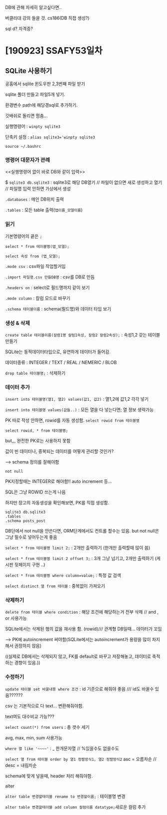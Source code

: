 DB에 관해 자세히 알고싶다면..

버클리대 강의 들을 것. cs186(DB 직접 생성?)



sql d? 자격증?

# [190923] SSAFY53일차



## SQLite 사용하기

공홈에서 sqlite 윈도우판 2,3번째 파일 받기

sqlite 폴더 만들고 파일5개 넣기.

환경변수 path에 해당경sql로 추가하기.



깃배쉬로 돌리면 멈춤...

실행명령어 : `winpty sqlite3` 

단축키 설정 : `alias sqlite3='winpty sqlite3`

`source ~/.bashrc`



### 명령어 대문자가 관례



<<실행명령어 없이 바로 DB와 같이 입력>>

$ `sqlite3 db.sqlite3`  : sqlite3로 해당 DB열기 // 파일이 없으면 새로 생성하고 열기 // 파일명 입력 안하면 가상에서 생성

`.databases` : 메인 DB위치 출력

`.tables` : 모든 table 출력(`앱이름_모델이름`)



### 읽기

기본명령어의 끝은 `;`

`select * from 테이블명(앱_모델);`

`select 속성 from (앱_모델);`

`.mode csv` : csv파일 작업할거임

`.import 파일명.csv 만들DB명` :  csv를 DB로 만듬



`.headers on` : select로 필드명까지 같이 보기

`.mode column` : 칼럼 모드로 바꾸기

`.schema 테이블이름` : schema(필드명)와 데이터 타입 보기



### 생성 & 삭제

`create table 테이블이름(칼럼1명 칼럼1속성, 칼럼2 칼럼2속성);` : 속성1,2 갖는 테이블 만들기

SQLite는 동적데이터타입으로, 유연하게 데이터가 들어감.

데이터종류 :  INTEGER / TEXT / REAL / NEMERIC / BLOB



`drop table 테이블명;` : 삭제하기



### 데이터 추가

`insert into 테이블명(열1, 열2) values(값1, 값2)` : 열1,2에 값1,2 각각 넣기

`insert into 테이블명 values(값들..)` : 모든 열을 다 넣는다면; 열 정보 생략가능



PK 따로 작성 안하면, rowid를 자동 생성함. `select rowid from 테이블명`

`select rowid, * from 테이블명;`

but,,, 완전한 PK로는 사용하지 못함



값이 빈 데이터나, 중복되는 데이터를 어떻게 관리할 것인가?

  --> schema 정의를 잘해야함

 `not null`

PK지정할때는 INTEGER로 해야함!!  auto increment 등...

SQL은 그냥 ROWID 쓰는게 나음



하지만 장고의 자동생성을 확인해보면, PK를 직접 생성함.

```
sqlite3 db.sqlite3
.tables
.schema posts_post
```

DB단에서 not null을 안쓴다면, ORM단계에서도 컨트롤 할수는 있음. but  not null은 그냥 필수로 넣어두는게 좋음





`select * from 테이블명 limit 2;` : 2개만 출력하기  (한개만 출력할때 많이 씀)

`select * from 테이블명 limit 2 offset 3;` : 3개 그냥 넘기고, 2개만 출력하기  (게시판 뒷페이지 구현 ..)



`select * from 테이블명 where column=value;` : 특정 값 검색



`select distinct 열 from 테이블` : 중복없이 가져오기



### 삭제하기

`delete from 테이블 where condition` : 해당 조건에 해당하는거 전부 삭제 // and , or 사용가능



SQLite에서는 삭제된 행의 값을 재사용 함. (rowid)///  관계형 DB일때... 데이터가 꼬임

--> PK에 autoincrement 써야함(SQLite에서는 autoincrement가 용량을 많이 차지해서 권장하지 않음)



((실제로 DB에서는 삭제되지 않고, FK를 default로 바꾸고 저장해놓고, 데이터로 축적하는 경향이 있음.))



### 수정하기

`update 테이블 set 바꿀내용 where 조건` : id 기준으로 해줘야 좋음 ///  id도 바꿀수 있음??????







csv 는 기본적으로 다 text... 변환해줘야함.

text여도 대수비교 가능???



`select count(*) from users` : 총 갯수 세기

avg, max, min, sum 사용가능





`where 열 like '~~~~'` :   _ 한개문자열  //  %있을수도 없을수도





`select 열 from 테이블 order by 열1 정렬방식1, 열2 정렬방식2`  asc = 오름차순  // desc = 내림차순







schema에 맞게 넣을때, header 처리 해줘야함.



alter 

`alter table 변경할테이블 rename to 변경할이름;` : 테이블명 변경

`alter table 변경할테이블 add column 컬럼이름 datatype;`새로운 컬럼 추가

